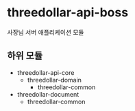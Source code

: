 # threedollar-api-boss

사장님 서버 애플리케이션 모듈

## 하위 모듈
- threedollar-api-core
    - threedollar-domain
        - threedollar-common
- threedollar-document
    - threedollar-common
